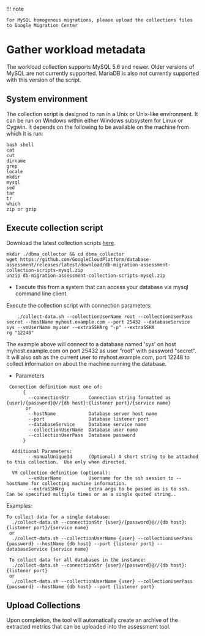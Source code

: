 !!! note
    
    For MySQL homogenous migrations, please upload the collections files to Google Migration Center

# Gather workload metadata

The workload collection supports MySQL 5.6 and newer. Older versions of MySQL are not currently supported.  MariaDB is also not currently supported with this version of the script.

## System environment

The collection script is designed to run in a Unix or Unix-like environment. It can be run on Windows within either Windows subsystem for Linux or Cygwin.
It depends on the following to be available on the machine from which it is run:

```shell
bash shell
cat
cut
dirname
grep
locale
mkdir
mysql
sed
tar
tr
which
zip or gzip
```

## Execute collection script

Download the latest collection scripts [here](https://github.com/GoogleCloudPlatform/database-assessment/releases/latest/download/db-migration-assessment-collection-scripts-mysql.zip).

```shell
mkdir ./dbma_collector && cd dbma_collector
wget https://github.com/GoogleCloudPlatform/database-assessment/releases/latest/download/db-migration-assessment-collection-scripts-mysql.zip
unzip db-migration-assessment-collection-scripts-mysql.zip
```

- Execute this from a system that can access your database via mysql command line client.

Execute the collection script with connection parameters:
```
    ./collect-data.sh --collectionUserName root --collectionUserPass secret --hostName myhost.example.com --port 25432 --databaseService sys --vmUserName myuser --extraSSHArg "-p" --extraSSHA
rg "12248"
```
The example above will connect to a database named 'sys' on host myhost.example.com on port 25432 as user "root" with password "secret".  It will also ssh as the current user to myhost.example.com, port 12248 to collect information on about the machine running the database.
  - Parameters
```
 Connection definition must one of:
      {
        --connectionStr       Connection string formatted as {user}/{password}@//{db host}:{listener port}/{service name}
       or
        --hostName            Database server host name
        --port                Database listener port
        --databaseService     Database service name
        --collectionUserName  Database user name
        --collectionUserPass  Database password
      }

  Additional Parameters:
        --manualUniqueId      (Optional) A short string to be attached to this collection.  Use only when directed.

  VM collection definition (optional):
        --vmUserName          Username for the ssh session to --hostName for collecting machine information.
        --extraSSHArg         Extra args to be passed as is to ssh. Can be specified multiple times or as a single quoted string..

```


Examples:

```shell
To collect data for a single database:
  ./collect-data.sh --connectionStr {user}/{password}@//{db host}:{listener port}/{service name}
 or
  ./collect-data.sh --collectionUserName {user} --collectionUserPass {password} --hostName {db host} --port {listener port} --databaseService {service name}

 To collect data for all databases in the instance:
  ./collect-data.sh --connectionStr {user}/{password}@//{db host}:{listener port}
 or
  ./collect-data.sh --collectionUserName {user} --collectionUserPass {password} --hostName {db host} --port {listener port}
```

## Upload Collections

Upon completion, the tool will automatically create an archive of the extracted metrics that can be uploaded into the assessment tool.
